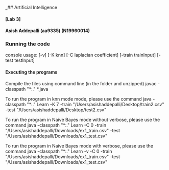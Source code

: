 _## Artificial Intelligence
#### [Lab 3]
#### Asish Addepalli (aa9335) (N19960014)

### Running the code

console
usage:  [-v] [-K knn] [-C laplacian coefficient] [-train trainInput] [-test testInput]

#### Executing the programs

Compile the files using command line (in the folder and unzipped)
javac -classpath "*:." *.java

To run the program in knn mode mode, please use the command
java -classpath "*:." Learn -K 7 -train "/Users/asishaddepalli/Desktop/train2.csv" -test "/Users/asishaddepalli/Desktop/test2.csv"

To run the program in Naive Bayes mode without verbose, please use the command
java -classpath "*:." Learn -C 0 -train "/Users/asishaddepalli/Downloads/ex1_train.csv" -test "/Users/asishaddepalli/Downloads/ex1_test.csv"

To run the program in Naive Bayes mode with verbose, please use the command
java -classpath "*:." Learn -v -C 0 -train "/Users/asishaddepalli/Downloads/ex1_train.csv" -test "/Users/asishaddepalli/Downloads/ex1_test.csv"

